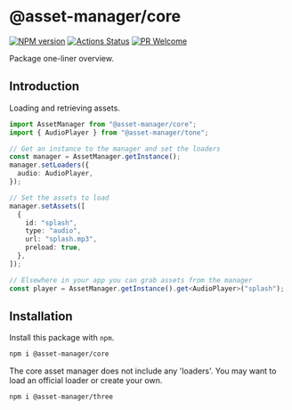 # @asset-manager/core

[![NPM version][npm-image]][npm-url]
[![Actions Status][ci-image]][ci-url]
[![PR Welcome][npm-downloads-image]][npm-downloads-url]

Package one-liner overview.

## Introduction

Loading and retrieving assets.

```typescript
import AssetManager from "@asset-manager/core";
import { AudioPlayer } from "@asset-manager/tone";

// Get an instance to the manager and set the loaders
const manager = AssetManager.getInstance();
manager.setLoaders({
  audio: AudioPlayer,
});

// Set the assets to load
manager.setAssets([
  {
    id: "splash",
    type: "audio",
    url: "splash.mp3",
    preload: true,
  },
]);

// Elsewhere in your app you can grab assets from the manager
const player = AssetManager.getInstance().get<AudioPlayer>("splash");
```

## Installation

Install this package with `npm`.

```bash
npm i @asset-manager/core
```

The core asset manager does not include any 'loaders'. You may want to load an official loader or create your own.

```bash
npm i @asset-manager/three
```

[npm-image]: https://img.shields.io/npm/v/@asset-manager/core.svg?style=flat-square&logo=react
[npm-url]: https://npmjs.org/package/@asset-manager/core
[npm-downloads-image]: https://img.shields.io/npm/dm/@asset-manager/core.svg
[npm-downloads-url]: https://npmcharts.com/compare/@asset-manager/core?minimal=true
[ci-image]: https://github.com/phantomstudios/asset-manager-core/workflows/Test/badge.svg
[ci-url]: https://github.com/phantomstudios/asset-manager-core/actions